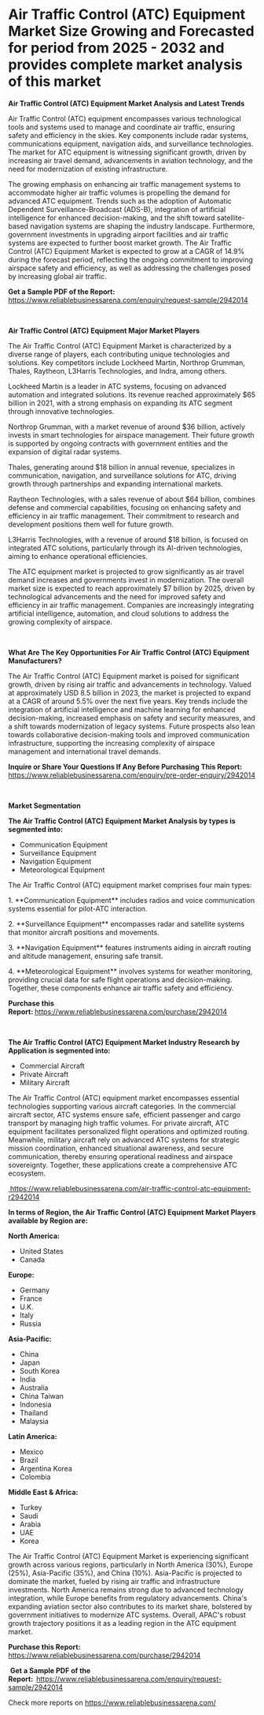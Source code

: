 <p><h1>Air Traffic Control (ATC) Equipment Market Size Growing and Forecasted for period from 2025 - 2032 and provides complete market analysis of this market</h1></p><p><strong>Air Traffic Control (ATC) Equipment Market Analysis and Latest Trends</strong></p>
<p><p>Air Traffic Control (ATC) equipment encompasses various technological tools and systems used to manage and coordinate air traffic, ensuring safety and efficiency in the skies. Key components include radar systems, communications equipment, navigation aids, and surveillance technologies. The market for ATC equipment is witnessing significant growth, driven by increasing air travel demand, advancements in aviation technology, and the need for modernization of existing infrastructure. </p><p>The growing emphasis on enhancing air traffic management systems to accommodate higher air traffic volumes is propelling the demand for advanced ATC equipment. Trends such as the adoption of Automatic Dependent Surveillance-Broadcast (ADS-B), integration of artificial intelligence for enhanced decision-making, and the shift toward satellite-based navigation systems are shaping the industry landscape. Furthermore, government investments in upgrading airport facilities and air traffic systems are expected to further boost market growth. The Air Traffic Control (ATC) Equipment Market is expected to grow at a CAGR of 14.9% during the forecast period, reflecting the ongoing commitment to improving airspace safety and efficiency, as well as addressing the challenges posed by increasing global air traffic.</p></p>
<p><strong>Get a Sample PDF of the Report:&nbsp;</strong> <a href="https://www.reliablebusinessarena.com/enquiry/request-sample/2942014?utm_campaign=3212&utm_medium=2&utm_source=Github&utm_content=ia&utm_term=15032025&utm_id=air-traffic-control-atc-equipment">https://www.reliablebusinessarena.com/enquiry/request-sample/2942014</a></p>
<p>&nbsp;</p>
<p><strong>Air Traffic Control (ATC) Equipment Major Market Players</strong></p>
<p><p>The Air Traffic Control (ATC) Equipment Market is characterized by a diverse range of players, each contributing unique technologies and solutions. Key competitors include Lockheed Martin, Northrop Grumman, Thales, Raytheon, L3Harris Technologies, and Indra, among others.</p><p>Lockheed Martin is a leader in ATC systems, focusing on advanced automation and integrated solutions. Its revenue reached approximately $65 billion in 2021, with a strong emphasis on expanding its ATC segment through innovative technologies.</p><p>Northrop Grumman, with a market revenue of around $36 billion, actively invests in smart technologies for airspace management. Their future growth is supported by ongoing contracts with government entities and the expansion of digital radar systems.</p><p>Thales, generating around $18 billion in annual revenue, specializes in communication, navigation, and surveillance solutions for ATC, driving growth through partnerships and expanding international markets.</p><p>Raytheon Technologies, with a sales revenue of about $64 billion, combines defense and commercial capabilities, focusing on enhancing safety and efficiency in air traffic management. Their commitment to research and development positions them well for future growth.</p><p>L3Harris Technologies, with a revenue of around $18 billion, is focused on integrated ATC solutions, particularly through its AI-driven technologies, aiming to enhance operational efficiencies.</p><p>The ATC equipment market is projected to grow significantly as air travel demand increases and governments invest in modernization. The overall market size is expected to reach approximately $7 billion by 2025, driven by technological advancements and the need for improved safety and efficiency in air traffic management. Companies are increasingly integrating artificial intelligence, automation, and cloud solutions to address the growing complexity of airspace.</p></p>
<p>&nbsp;</p>
<p><strong>What Are The Key Opportunities For Air Traffic Control (ATC) Equipment Manufacturers?</strong></p>
<p><p>The Air Traffic Control (ATC) Equipment market is poised for significant growth, driven by rising air traffic and advancements in technology. Valued at approximately USD 8.5 billion in 2023, the market is projected to expand at a CAGR of around 5.5% over the next five years. Key trends include the integration of artificial intelligence and machine learning for enhanced decision-making, increased emphasis on safety and security measures, and a shift towards modernization of legacy systems. Future prospects also lean towards collaborative decision-making tools and improved communication infrastructure, supporting the increasing complexity of airspace management and international travel demands.</p></p>
<p><strong>Inquire or Share Your Questions If Any Before Purchasing This Report:</strong> <a href="https://www.reliablebusinessarena.com/enquiry/pre-order-enquiry/2942014?utm_campaign=3212&utm_medium=2&utm_source=Github&utm_content=ia&utm_term=15032025&utm_id=air-traffic-control-atc-equipment">https://www.reliablebusinessarena.com/enquiry/pre-order-enquiry/2942014</a></p>
<p>&nbsp;</p>
<p><strong>Market Segmentation</strong></p>
<p><strong>The Air Traffic Control (ATC) Equipment Market Analysis by types is segmented into:</strong></p>
<p><ul><li>Communication Equipment</li><li>Surveillance Equipment</li><li>Navigation Equipment</li><li>Meteorological Equipment</li></ul></p>
<p><p>The Air Traffic Control (ATC) equipment market comprises four main types: </p><p>1. **Communication Equipment** includes radios and voice communication systems essential for pilot-ATC interaction.</p><p>2. **Surveillance Equipment** encompasses radar and satellite systems that monitor aircraft positions and movements.</p><p>3. **Navigation Equipment** features instruments aiding in aircraft routing and altitude management, ensuring safe transit.</p><p>4. **Meteorological Equipment** involves systems for weather monitoring, providing crucial data for safe flight operations and decision-making. Together, these components enhance air traffic safety and efficiency.</p></p>
<p><strong>Purchase this Report:&nbsp;</strong><a href="https://www.reliablebusinessarena.com/purchase/2942014?utm_campaign=3212&utm_medium=2&utm_source=Github&utm_content=ia&utm_term=15032025&utm_id=air-traffic-control-atc-equipment">https://www.reliablebusinessarena.com/purchase/2942014</a></p>
<p>&nbsp;</p>
<p><strong>The Air Traffic Control (ATC) Equipment Market Industry Research by Application is segmented into:</strong></p>
<p><ul><li>Commercial Aircraft</li><li>Private Aircraft</li><li>Military Aircraft</li></ul></p>
<p><p>The Air Traffic Control (ATC) equipment market encompasses essential technologies supporting various aircraft categories. In the commercial aircraft sector, ATC systems ensure safe, efficient passenger and cargo transport by managing high traffic volumes. For private aircraft, ATC equipment facilitates personalized flight operations and optimized routing. Meanwhile, military aircraft rely on advanced ATC systems for strategic mission coordination, enhanced situational awareness, and secure communication, thereby ensuring operational readiness and airspace sovereignty. Together, these applications create a comprehensive ATC ecosystem.</p></p>
<p><a href="https://www.reliablebusinessarena.com/air-traffic-control-atc-equipment-r2942014?utm_campaign=3212&utm_medium=2&utm_source=Github&utm_content=ia&utm_term=15032025&utm_id=air-traffic-control-atc-equipment">&nbsp;https://www.reliablebusinessarena.com/air-traffic-control-atc-equipment-r2942014</a></p>
<p><strong>In terms of Region, the Air Traffic Control (ATC) Equipment Market Players available by Region are:</strong></p>
<p>
    <p> <strong> North America: </strong>
        <ul>
            <li>United States</li>
            <li>Canada</li>
        </ul>
        </p> 
    <p> <strong> Europe: </strong>
        <ul>
            <li>Germany</li>
            <li>France</li>
            <li>U.K.</li>
            <li>Italy</li>
            <li>Russia</li>
        </ul>
        </p> 
    <p> <strong> Asia-Pacific: </strong>
        <ul>
            <li>China</li>
            <li>Japan</li>
            <li>South Korea</li>
            <li>India</li>
            <li>Australia</li>
            <li>China Taiwan</li>
            <li>Indonesia</li>
            <li>Thailand</li>
            <li>Malaysia</li>
        </ul>
        </p> 
    <p> <strong> Latin America: </strong>
        <ul>
            <li>Mexico</li>
            <li>Brazil</li>
            <li>Argentina Korea</li>
            <li>Colombia</li>
        </ul>
        </p> 
    <p> <strong> Middle East & Africa: </strong>
        <ul>
            <li>Turkey</li>
            <li>Saudi</li>
            <li>Arabia</li>
            <li>UAE</li>
            <li>Korea</li>
        </ul>
    </p>
    </p>
<p><p>The Air Traffic Control (ATC) Equipment Market is experiencing significant growth across various regions, particularly in North America (30%), Europe (25%), Asia-Pacific (35%), and China (10%). Asia-Pacific is projected to dominate the market, fueled by rising air traffic and infrastructure investments. North America remains strong due to advanced technology integration, while Europe benefits from regulatory advancements. China's expanding aviation sector also contributes to its market share, bolstered by government initiatives to modernize ATC systems. Overall, APAC's robust growth trajectory positions it as a leading region in the ATC equipment market.</p></p>
<p><strong>Purchase this Report: </strong><a href="https://www.reliablebusinessarena.com/purchase/2942014?utm_campaign=3212&utm_medium=2&utm_source=Github&utm_content=ia&utm_term=15032025&utm_id=air-traffic-control-atc-equipment">https://www.reliablebusinessarena.com/purchase/2942014</a></p>
<p>&nbsp;<strong>Get a Sample PDF of the Report:&nbsp;&nbsp;</strong><a href="https://www.reliablebusinessarena.com/enquiry/request-sample/2942014?utm_campaign=3212&utm_medium=2&utm_source=Github&utm_content=ia&utm_term=15032025&utm_id=air-traffic-control-atc-equipment">https://www.reliablebusinessarena.com/enquiry/request-sample/2942014</a></p>
<p><strong></strong></p>
<p>Check more reports on <a href="https://www.reliablebusinessarena.com/?utm_campaign=3212&utm_medium=2&utm_source=Github&utm_content=ia&utm_term=15032025&utm_id=air-traffic-control-atc-equipment">https://www.reliablebusinessarena.com/</a></p>